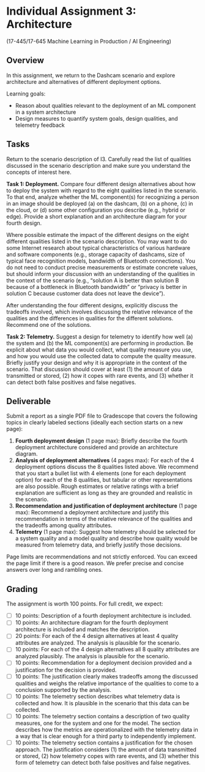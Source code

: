# Individual Assignment 3: Architecture

(17-445/17-645 Machine Learning in Production / AI Engineering)

## Overview

In this assignment, we return to the Dashcam scenario and explore architecture and alternatives of different deployment options.

Learning goals:
* Reason about qualities relevant to the deployment of an ML component in a system architecture
* Design measures to quantify system goals, design qualities, and telemetry feedback

## Tasks

Return to the scenario description of I3. Carefully read the list of qualities discussed in the scenario description and make sure you understand the concepts of interest here.

**Task 1: Deployment.** Compare four different design alternatives about how to deploy the system with regard to the eight qualities listed in the scenario. To that end, analyze whether the ML component(s) for recognizing a person in an image should be deployed (a) on the dashcam, (b) on a phone, (c) in the cloud, or (d) some other configuration you describe (e.g., hybrid or edge). Provide a short explanation and an architecture diagram for your fourth design.

Where possible estimate the impact of the different designs on the eight different qualities listed in the scenario description. You may want to do some Internet research about typical characteristics of various hardware and software components (e.g., storage capacity of dashcams, size of typical face recognition models, bandwidth of Bluetooth connections). You do not need to conduct precise measurements or estimate concrete values, but should inform your discussion with an understanding of the qualities in the context of the scenario (e.g., “solution A is better than solution B because of a bottleneck in Bluetooth bandwidth” or “privacy is better in solution C because customer data does not leave the device”). 

After understanding the four different designs, explicitly discuss the tradeoffs involved, which involves discussing the relative relevance of the qualities and the differences in qualities for the different solutions. Recommend one of the solutions.

**Task 2: Telemetry.** Suggest a design for telemetry to identify how well (a) the system and (b) the ML component(s) are performing in production. Be explicit about what data you would collect, what quality measure you use, and how you would use the collected data to compute the quality measure. Briefly justify your design and why it is appropriate in the context of the scenario. That discussion should cover at least (1) the amount of data transmitted or stored, (2) how it copes with rare events, and (3) whether it can detect both false positives and false negatives.

## Deliverable

Submit a report as a single PDF file to Gradescope that covers the following topics in clearly labeled sections (ideally each section starts on a new page):

1. **Fourth deployment design** (1 page max): Briefly describe the fourth deployment architecture considered and provide an architecture diagram. 
1. **Analysis of deployment alternatives** (4 pages max): For each of the 4 deployment options discuss the 8 qualities listed above. We recommend that you start a bullet list with 4 elements (one for each deployment option) for each of the 8 qualities, but tabular or other representations are also possible. Rough estimates or relative ratings with a brief explanation are sufficient as long as they are grounded and realistic in the scenario.
2. **Recommendation and justification of deployment architecture** (1 page max): Recommend a deployment architecture and justify this recommendation in terms of the relative relevance of the qualities and the tradeoffs among quality attributes.
3. **Telemetry** (1 page max): Suggest how telemetry should be selected for a system quality and a model quality and describe how quality would be measured from telemetry data, and briefly justify those decisions.

Page limits are recommendations and not strictly enforced. You can exceed the page limit if there is a good reason. We prefer precise and concise answers over long and rambling ones.

## Grading

The assignment is worth 100 points. For full credit, we expect:

* [ ] 10 points: Description of a fourth deployment architecture is included. 
* [ ] 10 points: An architecture diagram for the fourth deployment architecture is included and matches the description.
* [ ] 20 points: For each of the 4 design alternatives at least 4 quality attributes are analyzed. The analysis is plausible for the scenario.
* [ ] 10 points: For each of the 4 design alternatives all 8 quality attributes are analyzed plausibly. The analysis is plausible for the scenario.
* [ ] 10 points: Recommendation for a deployment decision provided and a justification for the decision is provided. 
* [ ] 10 points: The justification clearly makes tradeoffs among the discussed qualities and weighs the relative importance of the qualities to come to a conclusion supported by the analysis.
* [ ] 10 points: The telemetry section describes what telemetry data is collected and how. It is plausible in the scenario that this data can be collected.
* [ ] 10 points: The telemetry section contains a description of two quality measures, one for the system and one for the model. The section describes how the metrics are operationalized with the telemetry data in a way that is clear enough for a third party to independently implement.
* [ ] 10 points: The telemetry section contains a justification for the chosen approach. The justification considers (1) the amount of data transmitted or stored, (2) how telemetry copes with rare events, and (3) whether this form of telemetry can detect both false positives and false negatives.
